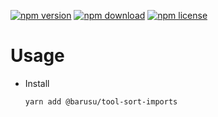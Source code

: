 [![npm version](https://img.shields.io/npm/v/@barusu/tool-sort-imports.svg)](https://www.npmjs.com/package/@barusu/tool-sort-imports)
[![npm download](https://img.shields.io/npm/dm/@barusu/tool-sort-imports.svg)](https://www.npmjs.com/package/@barusu/tool-sort-imports)
[![npm license](https://img.shields.io/npm/l/@barusu/tool-sort-imports.svg)](https://www.npmjs.com/package/@barusu/tool-sort-imports)


# Usage

  * Install
    ```shell
    yarn add @barusu/tool-sort-imports
    ```
